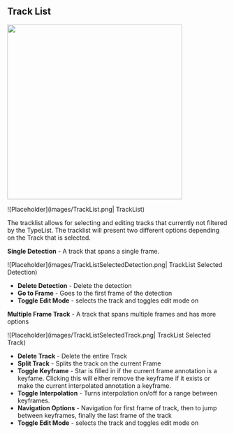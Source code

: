 ## Track List
<img src="https://raw.githubusercontent.com/wiki/VIAME/VIAME-Webimages/UIView/TrackListHighlight.png" width="400px">

![Placeholder](images/TrackList.png| TrackList)

 The tracklist allows for selecting and editing tracks that currently not filtered by the TypeList.  The tracklist will present two different options depending on the Track that is selected.

**Single Detection** - A track that spans a single frame.

![Placeholder](images/TrackListSelectedDetection.png| TrackList Selected Detection)

* **Delete Detection** - Delete the detection
* **Go to Frame** - Goes to the first frame of the detection
* **Toggle Edit Mode** - selects the track and toggles edit mode on

**Multiple Frame Track** - A track that spans multiple frames and has more options

![Placeholder](images/TrackListSelectedTrack.png| TrackList Selected Track)

* **Delete Track** - Delete the entire Track
* **Split Track** - Splits the track on the current Frame
* **Toggle Keyframe** - Star is filled in if the current frame annotation is a keyfame.  Clicking this will either remove the keyframe if it exists or make the current interpolated annotation a keyframe.
* **Toggle Interpolation** - Turns interpolation on/off for a range between keyframes.
* **Navigation Options** - Navigation for first frame of track, then to jump between keyframes, finally the last frame of the track
* **Toggle Edit Mode** - selects the track and toggles edit mode on
